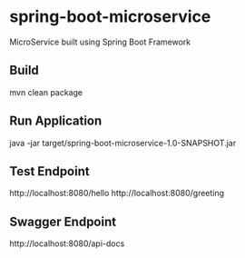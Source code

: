# spring-boot-microservice
 MicroService built using Spring Boot Framework

Build
----------------------------
mvn clean package

Run Application
----------------------------
java -jar target/spring-boot-microservice-1.0-SNAPSHOT.jar

Test Endpoint
----------------------------
http://localhost:8080/hello
http://localhost:8080/greeting

Swagger Endpoint
----------------------------
http://localhost:8080/api-docs
